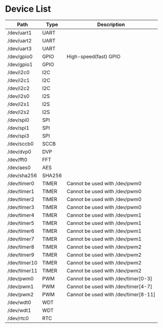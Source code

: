 # Device List

|     Path     |  Type  |             Description              |
| ------------ | ------ | ------------------------------------ |
| /dev/uart1   | UART   |                                      |
| /dev/uart2   | UART   |                                      |
| /dev/uart3   | UART   |                                      |
| /dev/gpio0   | GPIO   | High-speed(fast) GPIO                |
| /dev/gpio1   | GPIO   |                                      |
| /dev/i2c0    | I2C    |                                      |
| /dev/i2c1    | I2C    |                                      |
| /dev/i2c2    | I2C    |                                      |
| /dev/i2s0    | I2S    |                                      |
| /dev/i2s1    | I2S    |                                      |
| /dev/i2s2    | I2S    |                                      |
| /dev/spi0    | SPI    |                                      |
| /dev/spi1    | SPI    |                                      |
| /dev/spi3    | SPI    |                                      |
| /dev/sccb0   | SCCB   |                                      |
| /dev/dvp0    | DVP    |                                      |
| /dev/fft0    | FFT    |                                      |
| /dev/aes0    | AES    |                                      |
| /dev/sha256  | SHA256 |                                      |
| /dev/timer0  | TIMER  | Cannot be used with /dev/pwm0        |
| /dev/timer1  | TIMER  | Cannot be used with /dev/pwm0        |
| /dev/timer2  | TIMER  | Cannot be used with /dev/pwm0        |
| /dev/timer3  | TIMER  | Cannot be used with /dev/pwm0        |
| /dev/timer4  | TIMER  | Cannot be used with /dev/pwm1        |
| /dev/timer5  | TIMER  | Cannot be used with /dev/pwm1        |
| /dev/timer6  | TIMER  | Cannot be used with /dev/pwm1        |
| /dev/timer7  | TIMER  | Cannot be used with /dev/pwm1        |
| /dev/timer8  | TIMER  | Cannot be used with /dev/pwm2        |
| /dev/timer9  | TIMER  | Cannot be used with /dev/pwm2        |
| /dev/timer10 | TIMER  | Cannot be used with /dev/pwm2        |
| /dev/timer11 | TIMER  | Cannot be used with /dev/pwm2        |
| /dev/pwm0    | PWM    | Cannot be used with /dev/timer[0-3]  |
| /dev/pwm1    | PWM    | Cannot be used with /dev/timer[4-7]  |
| /dev/pwm2    | PWM    | Cannot be used with /dev/timer[8-11] |
| /dev/wdt0    | WDT    |                                      |
| /dev/wdt1    | WDT    |                                      |
| /dev/rtc0    | RTC    |                                      |